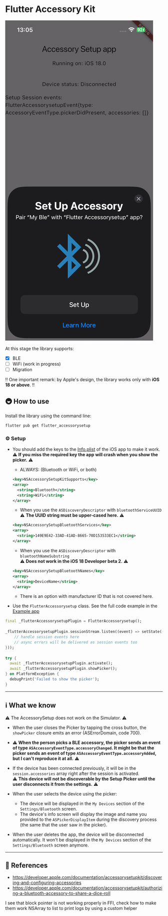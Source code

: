 
# Flutter Accessory Kit

![](.github/flutter-accessorysetup.png)

At this stage the library supports:

- [x] BLE
- [ ] WiFi (work in progress)
- [ ] Migration

‼️ One important remark: by Apple's design, the library works only with **iOS 18 or above**. ‼️

## 🚇 How to use

Install the library using the command line:

```sh
flutter pub get flutter_accessorysetup
```

### ⚙️ Setup

- You should add the keys to the [Info.plist](./example/ios/Runner/Info.plist) of the iOS app to make it work.
  ⚠️ **If you miss the required key the app will crash when you show the picker.** ⚠️

  - ALWAYS: (Bluetooth or WiFi, or both)

  ```xml
  <key>NSAccessorySetupKitSupports</key>
  <array>
    <string>Bluetooth</string>
    <string>WiFi</string>
  </array>
  ```

  - When you use the `ASDiscoveryDescriptor` with `bluetoothServiceUUID`  
    ⚠️ **The UUID string must be upper-cased here.** ⚠️

  ```xml
  <key>NSAccessorySetupBluetoothServices</key>
  <array>
    <string>149E9E42-33AD-41AD-8665-70D153533EC1</string>
  </array>
  ```

  - When you use the `ASDiscoveryDescriptor` with `bluetoothNameSubstring`  
    ⚠️ **Does not work in the iOS 18 Developer beta 2.** ⚠️

  ```xml
  <key>NSAccessorySetupBluetoothNames</key>
  <array>
    <string>DeviceName</string>
  </array>
  ```

  - There is an option with manufacturer ID that is not covered here.

- Use the `FlutterAccessorysetup` class. See the full code example in the [Example app](./example/lib/main.dart)

```dart
final _flutterAccessorysetupPlugin = FlutterAccessorysetup();

_flutterAccessorysetupPlugin.sessionStream.listen((event) => setState(() {
    // handle session events here
    // async errors will be delivered as session events too
}));

try {
  await _flutterAccessorysetupPlugin.activate();
  await _flutterAccessorysetupPlugin.showPicker();
} on PlatformException {
  debugPrint('Failed to show the picker');
}
```

---

## ℹ️ What we know

⚠️ The AccessorySetup does not work on the Simulator. ⚠️

- When the user closes the Picker by tapping the cross button, the `showPicker` closure emits an error (ASErrorDomain, code 700).

- ⚠️ **When the person picks a BLE accessory, the picker sends an event of type `ASAccessoryEventType.accessoryChanged`. It might be that the picker sends an event of type `ASAccessoryEventType.accessoryAdded`, but I can't reproduce it at all.** ⚠️

- If the device has been connected previously, it will be in the `session.accessories` array right after the session is activated.  
  ⚠️ **This device will not be discoverable by the Setup Picker until the user disconnects it from the settings.** ⚠️

- When the user selects the device using the picker:
  - The device will be displayed in the `My Devices` section of the `Settings/Bluetooth` screen.
  - The device's info screen will display the image and name you provided to the `ASPickerDisplayItem` during the discovery process (the same that the user saw in the picker).

- When the user deletes the app, the device will be disconnected automatically. It won't be displayed in the `My Devices` section of the `Settings/Bluetooth` screen anymore.

---

## 📗 References

- <https://developer.apple.com/documentation/accessorysetupkit/discovering-and-configuring-accessories>
- <https://developer.apple.com/documentation/accessorysetupkit/authorizing-a-bluetooth-accessory-to-share-a-dice-roll>



I see that block pointer is not working properly in FFI, check how to make them work
NSArray to list to print logs by using a custom helper
